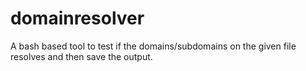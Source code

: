 # domainresolver
A bash based tool to test if the domains/subdomains on the given file resolves and then save the output.
